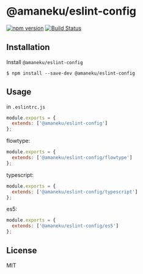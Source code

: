 # @amaneku/eslint-config

[![npm version](https://badge.fury.io/js/%40amaneku%2Feslint-config.svg)](https://badge.fury.io/js/%40amaneku%2Feslint-config)
[![Build Status](https://travis-ci.org/amaneku/eslint-config.svg?branch=master)](https://travis-ci.org/amaneku/eslint-config)

## Installation

Install `@amaneku/eslint-config`

```
$ npm install --save-dev @amaneku/eslint-config
```

## Usage

in `.eslintrc.js`

```js
module.exports = {
  extends: ['@amaneku/eslint-config']
};
```

flowtype:

```js
module.exports = {
  extends: ['@amaneku/eslint-config/flowtype']
};
```

typescript:

```js
module.exports = {
  extends: ['@amaneku/eslint-config/typescript']
};
```

es5:

```js
module.exports = {
  extends: ['@amaneku/eslint-config/es5']
};
```

## License

MIT
